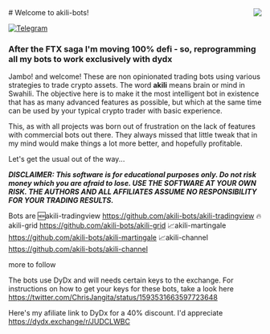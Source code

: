 <img align="right" src="https://dydx.exchange/logo.svg">
# Welcome to akili-bots!

[![Telegram](https://badges.aleen42.com/src/telegram.svg)](https://t.me/+9F0CZj8emLc2YTY0)

### After the FTX saga I'm moving 100% defi - so, reprogramming all my bots to work exclusively with dydx

Jambo! and welcome! These are non opinionated trading bots using various strategies to trade crypto assets. The word **akili** means brain or mind in Swahili. The objective here is to make it the most intelligent bot in existence that has as many advanced features as possible, but which at the same time can be used by your typical crypto trader with basic experience.

This, as with all projects was born out of frustration on the lack of features with commercial bots out there. They always missed that little tweak that in my mind would make things a lot more better, and hopefully profitable.

Let's get the usual out of the way...

***DISCLAIMER: This software is for educational purposes only. Do not risk money which you are afraid to lose. USE THE SOFTWARE AT YOUR OWN RISK. THE AUTHORS AND ALL AFFILIATES ASSUME NO RESPONSIBILITY FOR YOUR TRADING RESULTS.***

Bots are
🆕akili-tradingview https://github.com/akili-bots/akili-tradingview
🔥akili-grid https://github.com/akili-bots/akili-grid 
📈akili-martingale https://github.com/akili-bots/akili-martingale 
📈akili-channel https://github.com/akili-bots/akili-channel

more to follow

The bots use DyDx and will needs certain keys to the exchange. For instructions on how to get your keys for these bots, take a look here https://twitter.com/ChrisJangita/status/1593531663597723648

Here's my afiliate link to DyDx for a 40% discount. I'd appreciate https://dydx.exchange/r/JUDCLWBC
